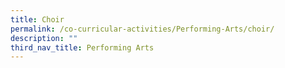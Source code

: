 ```yaml
---
title: Choir
permalink: /co-curricular-activities/Performing-Arts/choir/
description: ""
third_nav_title: Performing Arts
---
```

